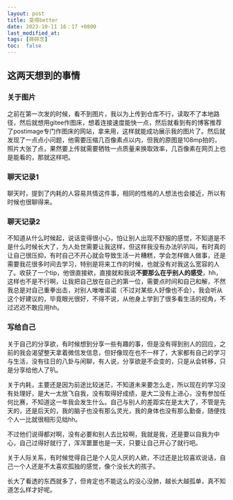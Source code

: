 ```yaml
---
layout: post
title: 变得better
date: 2023-10-11 16：17 +0800
last_modified_at: 
tags: [碎碎念]
toc:  false
---
```


## 这两天想到的事情

### 关于图片
之前在第一次发的时候，看不到图片，我以为上传到仓库不行，读取不了本地路径，然后就想用gitee作图床，想着连接速度能快一点，然后就看到有的博客推荐了postimage专门作图床的网站，拿来用，这样就能成功展示我的图片了。然后就发现了一点点小问题，他需要压缩几百像素点以内，但我的原图是108mp拍的，照片大张了点，果然要上传就需要牺牲一点质量来换取效率，几百像素在网页上也是能看的，那就这样吧。

### 聊天记录1

聊天时，提到了内耗的人容易共情这件事，相同的性格的人想法也会接近，所以有时候也很聊得来。

### 聊天记录2

不知道从什么时候起，说话变得很小心，怕让别人出现不舒服的感觉，不知道是不是什么时候长大了，为人处世需要让我这样，但这样我没有办法叭叭叫，有时真的让自己很压抑，有时自己不开心就会导致生活一片糟糕，学会怎样做人做事，还是需要我花很多时间去学习，特别是将来工作的时候，也就没有对我这么宽容的人了。收获了一个tip，他很直接欸，直接就和我说**不要那么在乎别人的感受**，hh，这样也不是不行啊，让我把自己放在自己的第一位，需要点时间和自己和解，不然我总是对自己重拳出击，对别人唯唯诺诺（不过对某些人好像也不会），我会听从这个好建议的，毕竟眼光很好，不得不说，从他身上学到了很多看生活的视角，不过迟迟不敢应用hh。

### 写给自己

关于自己的分享欲，有时候想到分享一些有趣的事，但是没有得到别人的回应，之前的我会渴望整天拿着微信发信息，但好像现在也不一样了，大家都有自己的学习与生活，没有往日的八卦与闲聊，有人说，分享欲是不会变的，只是从会转移，只是分享给他人了叭。

关于内耗，主要还是因为前途比较迷茫，不知道未来要怎么走，所以现在的学习没有处理好，是大一太放飞自我，没有取得好成绩，是大二没有上进心，没有参加任何比赛，不知道这一年我会发生什么。自己与别人的差距实在是太大了，不管是先天的，还是后天的，我的脑子也没有那么灵光，我的身体也没有那么勤奋，随便找个人一比就很相形见绌hh。

不过他们说得都对啊，没有必要和别人去比较啊，我就是我，还是要以自我为中心，自己过得好就行了，浑浑噩噩也是一天，只要让自己开心了就行吧。

关于人际关系，有时候觉得自己是个人见人厌的人欸，不过还是比较喜欢说话，自己一个人还是不太喜欢孤独的感觉，像个没长大的孩子。

长大了看透的东西就多了，但肯定也不能这么的没心没肺，越长大越孤单，真不知道怎么样才好呢。
